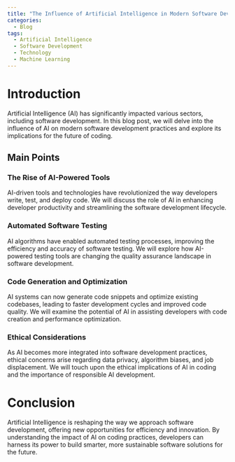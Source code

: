 ```yaml
---
title: "The Influence of Artificial Intelligence in Modern Software Development"
categories:
  - Blog
tags:
  - Artificial Intelligence
  - Software Development
  - Technology
  - Machine Learning
---
```


# Introduction
Artificial Intelligence (AI) has significantly impacted various sectors, including software development. In this blog post, we will delve into the influence of AI on modern software development practices and explore its implications for the future of coding.

## Main Points
### The Rise of AI-Powered Tools
AI-driven tools and technologies have revolutionized the way developers write, test, and deploy code. We will discuss the role of AI in enhancing developer productivity and streamlining the software development lifecycle.

### Automated Software Testing
AI algorithms have enabled automated testing processes, improving the efficiency and accuracy of software testing. We will explore how AI-powered testing tools are changing the quality assurance landscape in software development.

### Code Generation and Optimization
AI systems can now generate code snippets and optimize existing codebases, leading to faster development cycles and improved code quality. We will examine the potential of AI in assisting developers with code creation and performance optimization.

### Ethical Considerations
As AI becomes more integrated into software development practices, ethical concerns arise regarding data privacy, algorithm biases, and job displacement. We will touch upon the ethical implications of AI in coding and the importance of responsible AI development.

# Conclusion
Artificial Intelligence is reshaping the way we approach software development, offering new opportunities for efficiency and innovation. By understanding the impact of AI on coding practices, developers can harness its power to build smarter, more sustainable software solutions for the future.